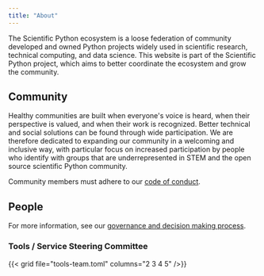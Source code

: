 ```yaml
---
title: "About"
---
```


The Scientific Python ecosystem is a loose federation of community
developed and owned Python projects widely used in scientific research, technical
computing, and data science.
This website is part of the Scientific Python project, which aims to better
coordinate the ecosystem and grow the community.

## Community

Healthy communities are built when everyone's voice is heard,
when their perspective is valued, and when their work is recognized.
Better technical and social solutions can be found through wide participation.
We are therefore dedicated to expanding our community in a welcoming and inclusive way,
with particular focus on increased participation by people who identify with groups that are
underrepresented in STEM and the open source scientific Python community.

Community members must adhere to our [code of conduct](https://scientific-python.org/code_of_conduct/).

## People

For more information, see our
[governance and decision making process](/about/governance).

### Tools / Service Steering Committee

{{< grid file="tools-team.toml" columns="2 3 4 5" />}}
